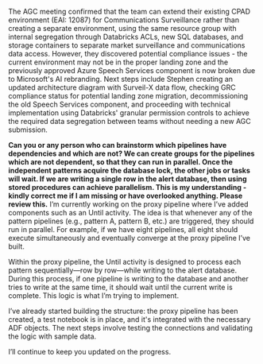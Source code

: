 The AGC meeting confirmed that the team can extend their existing CPAD environment (EAI: 12087) for Communications Surveillance rather than creating a separate environment, using the same resource group with internal segregation through Databricks ACLs, new SQL databases, and storage containers to separate market surveillance and communications data access. However, they discovered potential compliance issues - the current environment may not be in the proper landing zone and the previously approved Azure Speech Services component is now broken due to Microsoft's AI rebranding. Next steps include Stephen creating an updated architecture diagram with Surveil-X data flow, checking GRC compliance status for potential landing zone migration, decommissioning the old Speech Services component, and proceeding with technical implementation using Databricks' granular permission controls to achieve the required data segregation between teams without needing a new AGC submission.

**Can you or any person who can brainstorm which pipelines have dependencies and which are not? We can create groups for the pipelines which are not dependent, so that they can run in parallel. Once the independent patterns acquire the database lock, the other jobs or tasks will wait. If we are writing a single row in the alert database, then using stored procedures can achieve parallelism. This is my understanding - kindly correct me if I am missing or have overlooked anything. Please review this.**
I’m currently working on the proxy pipeline where I’ve added components such as an Until activity. The idea is that whenever any of the pattern pipelines (e.g., pattern A, pattern B, etc.) are triggered, they should run in parallel. For example, if we have eight pipelines, all eight should execute simultaneously and eventually converge at the proxy pipeline I’ve built.

Within the proxy pipeline, the Until activity is designed to process each pattern sequentially—row by row—while writing to the alert database. During this process, if one pipeline is writing to the database and another tries to write at the same time, it should wait until the current write is complete. This logic is what I’m trying to implement.

I’ve already started building the structure: the proxy pipeline has been created, a test notebook is in place, and it's integrated with the necessary ADF objects. The next steps involve testing the connections and validating the logic with sample data.

I’ll continue to keep you updated on the progress.
